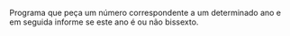  Programa que peça um número correspondente a um determinado ano
 e em seguida informe se este ano é ou não bissexto. 
 
